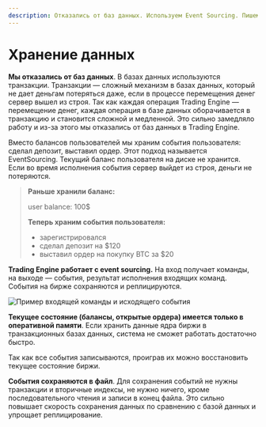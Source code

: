 ```yaml
---
description: Отказались от баз данных. Используем Event Sourcing. Пишем в файл.
---
```


# Хранение данных

**Мы отказались от баз данных**. В базах данных используются транзакции. Транзакции — сложный механизм в базах данных, который не дает деньгам потеряться даже, если в процессе перемещения денег сервер вышел из строя. Так как каждая операция Trading Engine — перемещение денег, каждая операция в базе данных оборачивается в транзакцию и становится сложной и медленной. Это сильно замедляло работу и из-за этого мы отказались от баз данных в Trading Engine.

Вместо балансов пользователей мы храним события пользователя: сделал депозит, выставил ордер. Этот подход называется EventSourcing. Текущий баланс пользователя на диске не хранится. Если во время исполнения события сервер выйдет из строя, деньги не потеряются.

> **Раньше хранили баланс:**
>
> user balance: 100$
>
> **Теперь храним события пользователя:**
>
> * зарегистрировался
> * сделал депозит на $120
> * выставил ордер на покупку BTC за $20

**Trading Engine работает с event sourcing.** На вход получает команды, на выходе — события, результат исполнения входящих команд. События на бирже сохраняются и реплицируются.

![&#x41F;&#x440;&#x438;&#x43C;&#x435;&#x440; &#x432;&#x445;&#x43E;&#x434;&#x44F;&#x449;&#x435;&#x439; &#x43A;&#x43E;&#x43C;&#x430;&#x43D;&#x434;&#x44B; &#x438; &#x438;&#x441;&#x445;&#x43E;&#x434;&#x44F;&#x449;&#x435;&#x433;&#x43E; &#x441;&#x43E;&#x431;&#x44B;&#x442;&#x438;&#x44F;](https://docs.google.com/drawings/d/s1Eze1DeXUih_2VsOEzWBag/image?w=643&h=144&rev=1&ac=1&parent=19LzQnayPQ3eSjqticRPCjV9Yx6cHvz9VXseerapj6_Q)

**Текущее состояние \(балансы, открытые ордера\) имеется только в оперативной памяти**. Если хранить данные ядра биржи в транзакционных базах данных, система не сможет работать достаточно быстро. 

Так как все события записываются, проиграв их можно восстановить текущее состояние биржи.

**События сохраняются в файл**. Для сохранения событий не нужны транзакции и вторичные индексы, не нужно ничего, кроме последовательного чтения и записи в конец файла. Это сильно повышает скорость сохранения данных по сравнению с базой данных и упрощает реплицирование.



